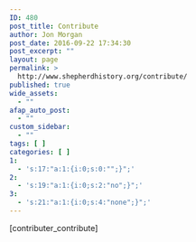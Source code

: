 ```yaml
---
ID: 480
post_title: Contribute
author: Jon Morgan
post_date: 2016-09-22 17:34:30
post_excerpt: ""
layout: page
permalink: >
  http://www.shepherdhistory.org/contribute/
published: true
wide_assets:
  - ""
afap_auto_post:
  - ""
custom_sidebar:
  - ""
tags: [ ]
categories: [ ]
1:
  - 's:17:"a:1:{i:0;s:0:"";}";'
2:
  - 's:19:"a:1:{i:0;s:2:"no";}";'
3:
  - 's:21:"a:1:{i:0;s:4:"none";}";'
---
```

[contributer_contribute]